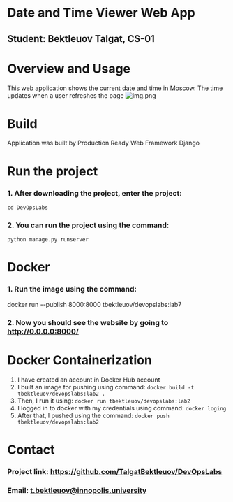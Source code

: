 # Date and Time Viewer Web App 
## Student: Bektleuov Talgat, CS-01
# Overview and Usage
This web application shows the current date and time in Moscow. The time updates when a user refreshes the page
![img.png](img.png)
# Build
Application was built by Production Ready Web Framework Django

# Run the project
### 1. After downloading the project, enter the project:

`cd DevOpsLabs`
### 2. You can run the project using the command:

`python manage.py runserver`

# Docker
### 1. Run the image using the command:

docker run --publish 8000:8000 tbektleuov/devopslabs:lab7

### 2. Now you should see the website by going to http://0.0.0.0:8000/

# Docker Containerization

1. I have created an account in Docker Hub account 
2. I built an image for pushing using command: `docker build -t tbektleuov/devopslabs:lab2 .`
3. Then, I run it using: `docker run tbektleuov/devopslabs:lab2`
4. I logged in to docker with my credentials using command: `docker loging`
5. After that, I pushed using the command: `docker push tbektleuov/devopslabs:lab2`

# Contact

### Project link: https://github.com/TalgatBektleuov/DevOpsLabs
### Email: t.bektleuov@innopolis.university


